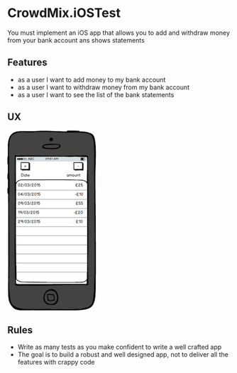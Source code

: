 # CrowdMix.iOSTest

You must implement an iOS app that allows you to add and withdraw money from your bank account ans shows statements

## Features
* as a user I want to add money to my bank account
* as a user I want to withdraw money from my bank account
* as a user I want to see the list of the bank statements

## UX
![wireframe](https://github.com/gscalzo/CrowdMix.iOSTest/blob/master/doc/wireframe.png)

## Rules
* Write as many tests as you make confident to write a well crafted app
* The goal is to build a robust and well designed app, not to deliver all the features with crappy code
